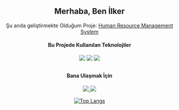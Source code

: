 ### <h2 align="center"> Merhaba, Ben İlker </h2>

<p align="center"> 
  Şu anda geliştirmekte Olduğum Proje: 
  <a href="https://github.com/iKotti/human-resource-management-system"> Human Resource Management System </a>
</p>

<div align="center">
  <h4> Bu Projede Kullanılan Teknolojiler </h4>
  <img src="https://img.shields.io/badge/Spring-6DB33F?style=for-the-badge&logo=spring&logoColor=white">
  <img src="https://img.shields.io/badge/React-20232A?style=for-the-badge&logo=react&logoColor=61DAFB">
  <img src="https://img.shields.io/badge/PostgreSQL-316192?style=for-the-badge&logo=postgresql&logoColor=white">
</div>

<h2></h2>

<!--
<div align="center">
  <h3>Üzerinde Çalıştığım Diller</h3>
  <i class="devicon-javascript-plain colored"></i>
</div> 
-->


<h4 align="center"> Bana Ulaşmak İçin </h4>

<p align="center">
  <a href="https://www.linkedin.com/in/ilker-yildiz/"> 
    <img src="https://img.shields.io/badge/LinkedIn-0077B5?style=for-the-badge&logo=linkedin&logoColor=white">
  </a>
   <a href="mailto:ikotti.1998@email.com"> 
      <img src="https://img.shields.io/badge/Gmail-D14836?style=for-the-badge&logo=gmail&logoColor=white">
  </a>
</p>

<div align="center">

  [![Top Langs](https://github-readme-stats.vercel.app/api/top-langs/?username=ikotti&layout=compact&langs_count=8&hide=css,html)](https://github.com/anuraghazra/github-readme-stats)
</div>



